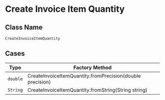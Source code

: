 
# Create Invoice Item Quantity

## Class Name

`CreateInvoiceItemQuantity`

## Cases

| Type | Factory Method |
|  --- | --- |
| `double` | CreateInvoiceItemQuantity.fromPrecision(double precision) |
| `String` | CreateInvoiceItemQuantity.fromString(String string) |


